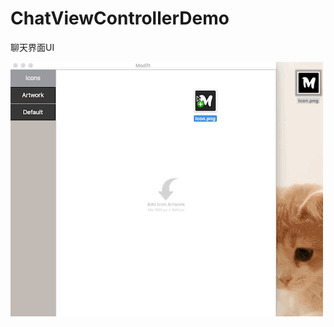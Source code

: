 # ChatViewControllerDemo
聊天界面UI

![image](https://github.com/Yanyinghenmei/Modify/raw/master/image.gif)
